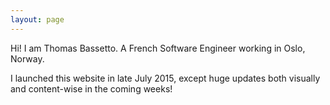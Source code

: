 ```yaml
---
layout: page
---
```


Hi! I am Thomas Bassetto. A French Software Engineer working in Oslo, Norway.

I launched this website in late July 2015, except huge updates both visually and content-wise in the coming weeks!
